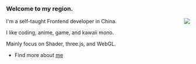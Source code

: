 ### Welcome to my region.

<img align="right" src="https://github-readme-stats.vercel.app/api?username=alphardex&show_icons=true&icon_color=0366d6&text_color=24292e&bg_color=ffffff&hide_title=true" />

I'm a self-taught Frontend developer in China.

I like coding, anime, game, and kawaii mono.

Mainly focus on Shader, three.js, and WebGL.

- Find more about [me](https://haobinwang-2023.netlify.app/)

<!--
**alphardex/alphardex** is a ✨ _special_ ✨ repository because its `README.md` (this file) appears on your GitHub profile.

Here are some ideas to get you started:

- 🔭 I’m currently working on ...
- 🌱 I’m currently learning ...
- 👯 I’m looking to collaborate on ...
- 🤔 I’m looking for help with ...
- 💬 Ask me about ...
- 📫 How to reach me: ...
- 😄 Pronouns: ...
- ⚡ Fun fact: ...
-->
